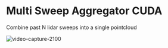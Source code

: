 # Multi Sweep Aggregator CUDA

Combine past N lidar sweeps into a single pointcloud

![video-capture-2100](https://user-images.githubusercontent.com/75477646/214343893-698fee4b-9f5d-437b-94fa-b723206ef642.png)
